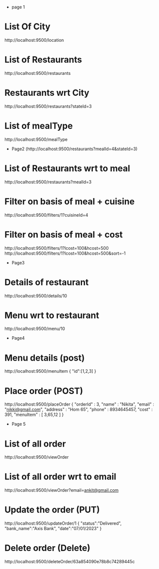 * page 1
# List Of City
http://localhost:9500/location

# List of Restaurants
http://localhost:9500/restaurants

# Restaurants wrt City
http://localhost:9500/restaurants?stateId=3

# List of mealType
http://localhost:9500/mealType

* Page2 (http://localhost:9500/restaurants?mealId=4&stateId=3)
# List of Restaurants wrt to meal
http://localhost:9500/restaurants?mealId=3

# Filter on basis of meal + cuisine
http://localhost:9500/filters/1?cuisineId=4

# Filter on basis of meal + cost
http://localhost:9500/filters/1?lcost=100&hcost=500 http://localhost:9500/filters/1?lcost=100&hcost=500&sort=-1

* Page3
# Details of restaurant
http://localhost:9500/details/10

# Menu wrt to restaurant
http://localhost:9500/menu/10

* Page4
# Menu details (post)
http://localhost:9500/menuItem { "id":[1,2,3] }

# Place order (POST)
http://localhost:9500/placeOrder { "orderId" : 3, "name" : "Nikita", "email" : "nikki@gmail.com", "address" : "Hom 65", "phone" : 8934645457, "cost" : 391, "menuItem" : [ 3,65,12 ] }

* Page 5
# List of all order
http://localhost:9500/viewOrder

# List of all order wrt to email
http://localhost:9500/viewOrder?email=ankit@gmail.com

# Update the order (PUT)
http://localhost:9500/updateOrder/1 { "status":"Delivered", "bank_name":"Axis Bank", "date":"07/01/2023" }

# Delete order (Delete)
http://localhost:9500/deleteOrder/63a854090e78b8c74289445c